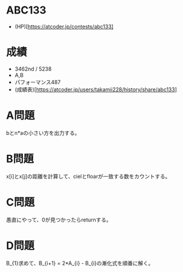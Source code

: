 # ABC133

- (HP)[https://atcoder.jp/contests/abc133]

# 成績

- 3462nd / 5238
- A,B
- パフォーマンス487
- (成績表)[https://atcoder.jp/users/takamii228/history/share/abc133]

# A問題

bとn*aの小さい方を出力する。

# B問題

x[i]とx[j]の距離を計算して、cielとfloarが一致する数をカウントする。

# C問題

愚直にやって、0が見つかったらreturnする。

# D問題

B_{1}求めて、B_{i+1} = 2*A_{i} - B_{i}の漸化式を順番に解く。

